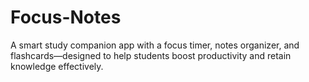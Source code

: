 # Focus-Notes
A smart study companion app with a focus timer, notes organizer, and flashcards—designed to help students boost productivity and retain knowledge effectively.
